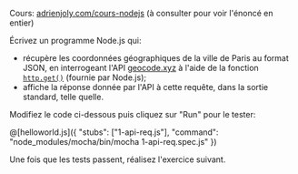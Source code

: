 Cours: [adrienjoly.com/cours-nodejs](https://adrienjoly.com/cours-nodejs/) (à consulter pour voir l'énoncé en entier)

<!-- Code source: [GitHub](https://github.com/adrienjoly/cours-nodejs-techio-2). -->

Écrivez un programme Node.js qui:
- récupère les coordonnées géographiques de la ville de Paris au format JSON, en interrogeant l'API [geocode.xyz](https://geocode.xyz/api) à l'aide de la fonction [`http.get()`](https://nodejs.org/api/http.html#http_http_get_options_callback) (fournie par Node.js);
- affiche la réponse donnée par l'API à cette requête, dans la sortie standard, telle quelle.

Modifiez le code ci-dessous puis cliquez sur "Run" pour le tester:

@[helloworld.js]({
  "stubs": ["1-api-req.js"],
  "command": "node_modules/mocha/bin/mocha 1-api-req.spec.js"
})

Une fois que les tests passent, réalisez l'exercice suivant.
